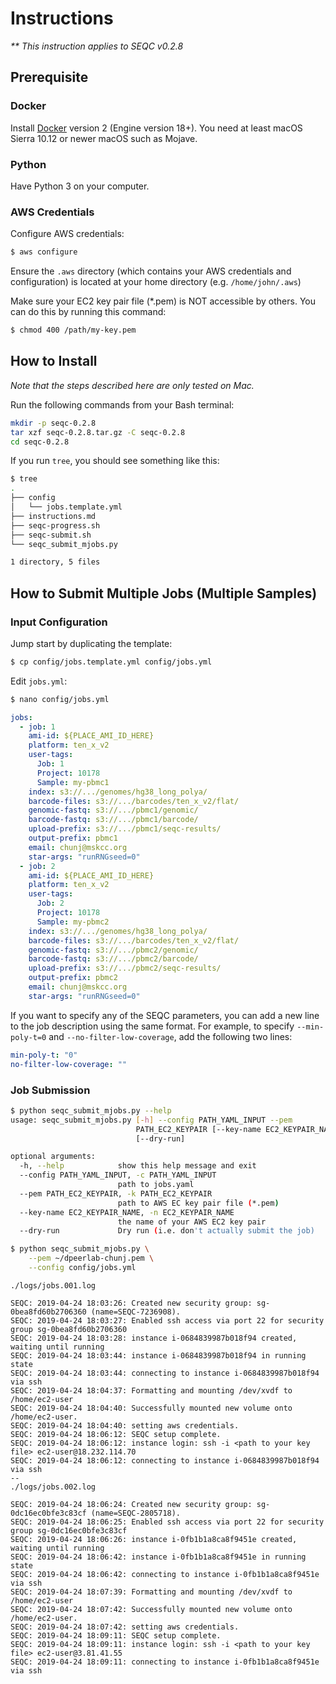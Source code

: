 # Instructions

_** This instruction applies to SEQC v0.2.8_

## Prerequisite

### Docker

Install [Docker](https://www.docker.com/get-started) version 2 (Engine version 18+). You need at least macOS Sierra 10.12 or newer macOS such as Mojave.

### Python

Have Python 3 on your computer.

### AWS Credentials

Configure AWS credentials:

```bash
$ aws configure
```

Ensure the `.aws` directory (which contains your AWS credentials and configuration) is located at your home directory (e.g. `/home/john/.aws`)

Make sure your EC2 key pair file (*.pem) is NOT accessible by others. You can do this by running this command:

```bash
$ chmod 400 /path/my-key.pem
```

## How to Install

_Note that the steps described here are only tested on Mac._

Run the following commands from your Bash terminal:

```bash
mkdir -p seqc-0.2.8
tar xzf seqc-0.2.8.tar.gz -C seqc-0.2.8
cd seqc-0.2.8
```

If you run `tree`, you should see something like this:

```bash
$ tree
.
├── config
│   └── jobs.template.yml
├── instructions.md
├── seqc-progress.sh
├── seqc-submit.sh
└── seqc_submit_mjobs.py

1 directory, 5 files
```

## How to Submit Multiple Jobs (Multiple Samples)

### Input Configuration

Jump start by duplicating the template:

```bash
$ cp config/jobs.template.yml config/jobs.yml
```

Edit `jobs.yml`:

```bash
$ nano config/jobs.yml
```

```yaml
jobs:
  - job: 1
    ami-id: ${PLACE_AMI_ID_HERE}
    platform: ten_x_v2
    user-tags:
      Job: 1
      Project: 10178
      Sample: my-pbmc1
    index: s3://.../genomes/hg38_long_polya/
    barcode-files: s3://.../barcodes/ten_x_v2/flat/
    genomic-fastq: s3://.../pbmc1/genomic/
    barcode-fastq: s3://.../pbmc1/barcode/
    upload-prefix: s3://.../pbmc1/seqc-results/
    output-prefix: pbmc1
    email: chunj@mskcc.org
    star-args: "runRNGseed=0"
  - job: 2
    ami-id: ${PLACE_AMI_ID_HERE}
    platform: ten_x_v2
    user-tags:
      Job: 2
      Project: 10178
      Sample: my-pbmc2
    index: s3://.../genomes/hg38_long_polya/
    barcode-files: s3://.../barcodes/ten_x_v2/flat/
    genomic-fastq: s3://.../pbmc2/genomic/
    barcode-fastq: s3://.../pbmc2/barcode/
    upload-prefix: s3://.../pbmc2/seqc-results/
    output-prefix: pbmc2
    email: chunj@mskcc.org
    star-args: "runRNGseed=0"
```

If you want to specify any of the SEQC parameters, you can add a new line to the job description using the same format. For example, to specify `--min-poly-t=0` and `--no-filter-low-coverage`, add the following two lines:

```yaml
min-poly-t: "0"
no-filter-low-coverage: ""
```

### Job Submission

```bash
$ python seqc_submit_mjobs.py --help
usage: seqc_submit_mjobs.py [-h] --config PATH_YAML_INPUT --pem
                            PATH_EC2_KEYPAIR [--key-name EC2_KEYPAIR_NAME]
                            [--dry-run]

optional arguments:
  -h, --help            show this help message and exit
  --config PATH_YAML_INPUT, -c PATH_YAML_INPUT
                        path to jobs.yaml
  --pem PATH_EC2_KEYPAIR, -k PATH_EC2_KEYPAIR
                        path to AWS EC key pair file (*.pem)
  --key-name EC2_KEYPAIR_NAME, -n EC2_KEYPAIR_NAME
                        the name of your AWS EC2 key pair
  --dry-run             Dry run (i.e. don't actually submit the job)
```


```bash
$ python seqc_submit_mjobs.py \
    --pem ~/dpeerlab-chunj.pem \
    --config config/jobs.yml
```

```
./logs/jobs.001.log

SEQC: 2019-04-24 18:03:26: Created new security group: sg-0bea8fd60b2706360 (name=SEQC-7236908).
SEQC: 2019-04-24 18:03:27: Enabled ssh access via port 22 for security group sg-0bea8fd60b2706360
SEQC: 2019-04-24 18:03:28: instance i-0684839987b018f94 created, waiting until running
SEQC: 2019-04-24 18:03:44: instance i-0684839987b018f94 in running state
SEQC: 2019-04-24 18:03:44: connecting to instance i-0684839987b018f94 via ssh
SEQC: 2019-04-24 18:04:37: Formatting and mounting /dev/xvdf to /home/ec2-user
SEQC: 2019-04-24 18:04:40: Successfully mounted new volume onto /home/ec2-user.
SEQC: 2019-04-24 18:04:40: setting aws credentials.
SEQC: 2019-04-24 18:06:12: SEQC setup complete.
SEQC: 2019-04-24 18:06:12: instance login: ssh -i <path to your key file> ec2-user@18.232.114.70
SEQC: 2019-04-24 18:06:12: connecting to instance i-0684839987b018f94 via ssh
--
./logs/jobs.002.log

SEQC: 2019-04-24 18:06:24: Created new security group: sg-0dc16ec0bfe3c83cf (name=SEQC-2805718).
SEQC: 2019-04-24 18:06:25: Enabled ssh access via port 22 for security group sg-0dc16ec0bfe3c83cf
SEQC: 2019-04-24 18:06:26: instance i-0fb1b1a8ca8f9451e created, waiting until running
SEQC: 2019-04-24 18:06:42: instance i-0fb1b1a8ca8f9451e in running state
SEQC: 2019-04-24 18:06:42: connecting to instance i-0fb1b1a8ca8f9451e via ssh
SEQC: 2019-04-24 18:07:39: Formatting and mounting /dev/xvdf to /home/ec2-user
SEQC: 2019-04-24 18:07:42: Successfully mounted new volume onto /home/ec2-user.
SEQC: 2019-04-24 18:07:42: setting aws credentials.
SEQC: 2019-04-24 18:09:11: SEQC setup complete.
SEQC: 2019-04-24 18:09:11: instance login: ssh -i <path to your key file> ec2-user@3.81.41.55
SEQC: 2019-04-24 18:09:11: connecting to instance i-0fb1b1a8ca8f9451e via ssh
```
